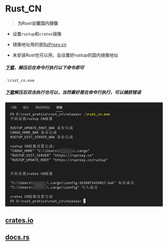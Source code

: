 # Rust_CN

> **为Rust设置国内镜像**

- 设置`rustup`和`crates`镜像


- 镜像地址用的是[RsProxy.cn](https://rsproxy.cn/)


- 未安装Rust也可以用，会设置好rustup的国内镜像地址

##### [下载](https://github.com/liulinboyi/rust_cn/releases/latest)，解压后在命令行执行以下命令即可

```
.\rust_cn.exe
```
##### [下载](https://github.com/liulinboyi/rust_cn/releases/latest)解压后双击执行也可以，当然最好是在命令行执行，可以捕获错误

![结果](https://github.com/liulinboyi/rust_cn/raw/main/image/result.png)

## [crates.io](https://crates.io/crates/rust_cn)
## [docs.rs](https://docs.rs/crate/rust_cn)
